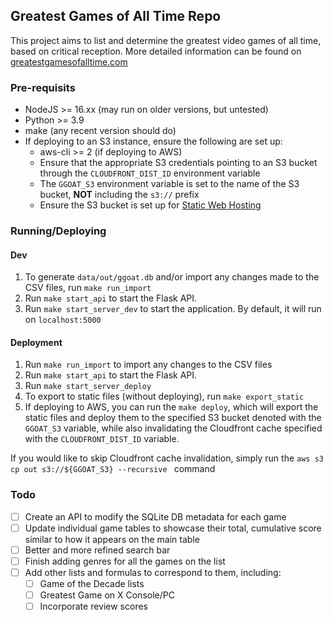 ## Greatest Games of All Time Repo
This project aims to list and determine the greatest video games of all time, based on critical reception. More detailed
information can be found on [greatestgamesofalltime.com](https://greatestgamesofalltime.com/about.html)

### Pre-requisits
- NodeJS >= 16.xx (may run on older versions, but untested)
- Python >= 3.9
- make (any recent version should do)
- If deploying to an S3 instance, ensure the following are set up:
  - aws-cli >= 2 (if deploying to AWS)
  - Ensure that the appropriate S3 credentials pointing to an S3 bucket through the 
  `CLOUDFRONT_DIST_ID` environment variable
  - The `GGOAT_S3` environment variable is set to the name of the S3 bucket, **NOT** including the `s3://` prefix
  - Ensure the S3 bucket is set up for [Static Web Hosting](https://docs.aws.amazon.com/AmazonS3/latest/userguide/WebsiteHosting.html)

### Running/Deploying
#### Dev
1. To generate `data/out/ggoat.db` and/or import any changes made to the CSV files, run `make run_import`
2. Run `make start_api` to start the Flask API.
3. Run `make start_server_dev` to start the application. By default, it will run on `localhost:5000`

#### Deployment
1. Run `make run_import` to import any changes to the CSV files
2. Run `make start_api` to start the Flask API. 
3. Run `make start_server_deploy`
4. To export to static files (without deploying), run `make export_static`
5. If deploying to AWS, you can run the `make deploy`, which will export the static files and deploy them to the specified S3 bucket
  denoted with the `GGOAT_S3` variable, while also invalidating the Cloudfront cache specified with the `CLOUDFRONT_DIST_ID` variable.

If you would like to skip Cloudfront cache invalidation, simply run the `aws s3 cp out s3://${GGOAT_S3} --recursive ` command

### Todo
- [ ] Create an API to modify the SQLite DB metadata for each game
- [ ] Update individual game tables to showcase their total, cumulative score 
      similar to how it appears on the main table
- [ ] Better and more refined search bar
- [ ] Finish adding genres for all the games on the list
- [ ] Add other lists and formulas to correspond to them, including:
  - [ ] Game of the Decade lists
  - [ ] Greatest Game on X Console/PC
  - [ ] Incorporate review scores